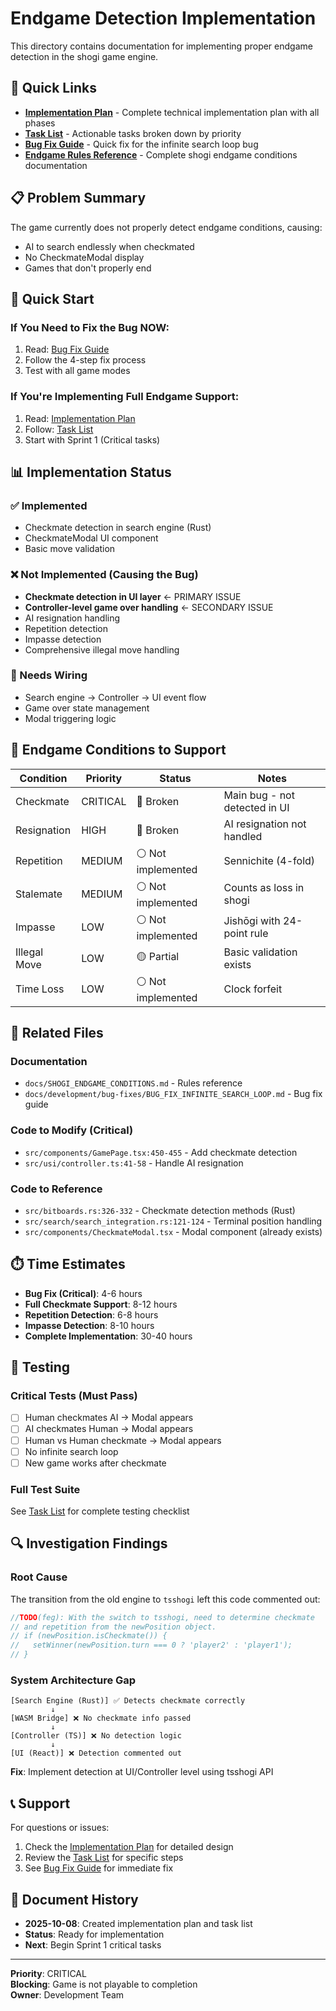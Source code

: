 # Endgame Detection Implementation

This directory contains documentation for implementing proper endgame detection in the shogi game engine.

## 🎯 Quick Links

- **[Implementation Plan](./ENDGAME_DETECTION_IMPLEMENTATION_PLAN.md)** - Complete technical implementation plan with all phases
- **[Task List](./ENDGAME_DETECTION_TASKS.md)** - Actionable tasks broken down by priority
- **[Bug Fix Guide](../../../development/bug-fixes/BUG_FIX_INFINITE_SEARCH_LOOP.md)** - Quick fix for the infinite search loop bug
- **[Endgame Rules Reference](../../../SHOGI_ENDGAME_CONDITIONS.md)** - Complete shogi endgame conditions documentation

## 📋 Problem Summary

The game currently does not properly detect endgame conditions, causing:
- AI to search endlessly when checkmated
- No CheckmateModal display
- Games that don't properly end

## 🚀 Quick Start

### If You Need to Fix the Bug NOW:

1. Read: [Bug Fix Guide](../../../development/bug-fixes/BUG_FIX_INFINITE_SEARCH_LOOP.md)
2. Follow the 4-step fix process
3. Test with all game modes

### If You're Implementing Full Endgame Support:

1. Read: [Implementation Plan](./ENDGAME_DETECTION_IMPLEMENTATION_PLAN.md)
2. Follow: [Task List](./ENDGAME_DETECTION_TASKS.md)
3. Start with Sprint 1 (Critical tasks)

## 📊 Implementation Status

### ✅ Implemented
- Checkmate detection in search engine (Rust)
- CheckmateModal UI component
- Basic move validation

### ❌ Not Implemented (Causing the Bug)
- **Checkmate detection in UI layer** ← PRIMARY ISSUE
- **Controller-level game over handling** ← SECONDARY ISSUE
- AI resignation handling
- Repetition detection
- Impasse detection
- Comprehensive illegal move handling

### 🔄 Needs Wiring
- Search engine → Controller → UI event flow
- Game over state management
- Modal triggering logic

## 🎯 Endgame Conditions to Support

| Condition | Priority | Status | Notes |
|-----------|----------|--------|-------|
| Checkmate | CRITICAL | 🔴 Broken | Main bug - not detected in UI |
| Resignation | HIGH | 🔴 Broken | AI resignation not handled |
| Repetition | MEDIUM | ⚪ Not implemented | Sennichite (4-fold) |
| Stalemate | MEDIUM | ⚪ Not implemented | Counts as loss in shogi |
| Impasse | LOW | ⚪ Not implemented | Jishōgi with 24-point rule |
| Illegal Move | LOW | 🟡 Partial | Basic validation exists |
| Time Loss | LOW | ⚪ Not implemented | Clock forfeit |

## 📁 Related Files

### Documentation
- `docs/SHOGI_ENDGAME_CONDITIONS.md` - Rules reference
- `docs/development/bug-fixes/BUG_FIX_INFINITE_SEARCH_LOOP.md` - Bug fix guide

### Code to Modify (Critical)
- `src/components/GamePage.tsx:450-455` - Add checkmate detection
- `src/usi/controller.ts:41-58` - Handle AI resignation

### Code to Reference
- `src/bitboards.rs:326-332` - Checkmate detection methods (Rust)
- `src/search/search_integration.rs:121-124` - Terminal position handling
- `src/components/CheckmateModal.tsx` - Modal component (already exists)

## ⏱️ Time Estimates

- **Bug Fix (Critical)**: 4-6 hours
- **Full Checkmate Support**: 8-12 hours
- **Repetition Detection**: 6-8 hours
- **Impasse Detection**: 8-10 hours
- **Complete Implementation**: 30-40 hours

## 🧪 Testing

### Critical Tests (Must Pass)
- [ ] Human checkmates AI → Modal appears
- [ ] AI checkmates Human → Modal appears
- [ ] Human vs Human checkmate → Modal appears
- [ ] No infinite search loop
- [ ] New game works after checkmate

### Full Test Suite
See [Task List](./ENDGAME_DETECTION_TASKS.md) for complete testing checklist

## 🔍 Investigation Findings

### Root Cause
The transition from the old engine to `tsshogi` left this code commented out:

```typescript
//TODO(feg): With the switch to tsshogi, need to determine checkmate 
// and repetition from the newPosition object.
// if (newPosition.isCheckmate()) {
//   setWinner(newPosition.turn === 0 ? 'player2' : 'player1');
// }
```

### System Architecture Gap

```
[Search Engine (Rust)] ✅ Detects checkmate correctly
         ↓
[WASM Bridge] ❌ No checkmate info passed
         ↓
[Controller (TS)] ❌ No detection logic
         ↓
[UI (React)] ❌ Detection commented out
```

**Fix**: Implement detection at UI/Controller level using tsshogi API

## 📞 Support

For questions or issues:
1. Check the [Implementation Plan](./ENDGAME_DETECTION_IMPLEMENTATION_PLAN.md) for detailed design
2. Review the [Task List](./ENDGAME_DETECTION_TASKS.md) for specific steps
3. See [Bug Fix Guide](../../../development/bug-fixes/BUG_FIX_INFINITE_SEARCH_LOOP.md) for immediate fix

## 📝 Document History

- **2025-10-08**: Created implementation plan and task list
- **Status**: Ready for implementation
- **Next**: Begin Sprint 1 critical tasks

---

**Priority**: CRITICAL  
**Blocking**: Game is not playable to completion  
**Owner**: Development Team

